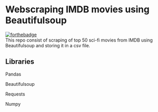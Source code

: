 
# Webscraping IMDB movies using Beautifulsoup
[![forthebadge](https://forthebadge.com/images/badges/made-with-python.svg)](https://forthebadge.com)</br>
This repo consist of scraping of top 50 sci-fi movies from IMDB using Beautifulsoup and storing it in a csv file.



## Libraries
Pandas

Beautifulsoup

Requests

Numpy